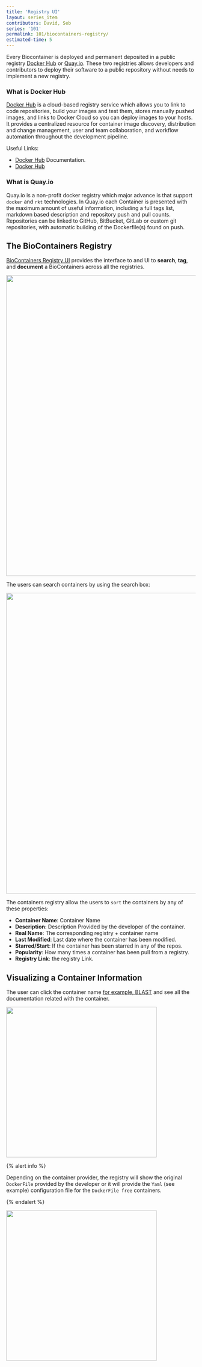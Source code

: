 ```yaml
---
title: 'Registry UI'
layout: series_item
contributors: David, Seb
series: '101'
permalink: 101/biocontainers-registry/
estimated-time: 5
---
```


Every Biocontainer is deployed and permanent deposited in a public registry [Docker Hub](http://hub.docker.com) or [Quay.io](quay.io). These two registries allows developers and contributors 
to deploy their software to a public repository without needs to implement a new registry. 

### What is Docker Hub 

[Docker Hub](https://docs.docker.com/docker-hub/) is a cloud-based registry service which allows you to link to code repositories, build your images and test them, stores manually pushed images,
and links to Docker Cloud so you can deploy images to your hosts. It provides a centralized resource for container image discovery, distribution and change management,
user and team collaboration, and workflow automation throughout the development pipeline.
 
Useful Links: 

- [Docker Hub](https://docs.docker.com/docker-hub/) Documentation. 
- [Docker Hub](https://hub.docker.com/)
  
### What is Quay.io 


Quay.io is a non-profit docker registry which major advance is that support `docker` and `rkt` technologies. In Quay.io each Container is presented with the maximum amount of useful information, including a full tags list, markdown based 
description and repository push and pull counts. Repositories can be linked to GitHub, BitBucket, GitLab or custom git repositories, with automatic building of the Dockerfile(s) found on push.


## The BioContainers Registry

[BioContainers Registry UI](http://biocontainers.pro/registry/) provides the interface to and UI to **search**, **tag**, and **document** a BioContainers across all the registries.

 
<img class="splashIcon" src="{{ site.baseurl}}img/series/101/registry.png" width="800px">      

The users can search containers by using the search box: 


<img class="splashIcon" src="{{ site.baseurl}}img/series/101/search.png" width="800px">  


                                                                                                                                                 
The containers registry allow the users to `sort` the containers by any of these properties: 
  
- **Container Name**: Container Name  
- **Description**: Description Provided by the developer of the container.  
- **Real Name**: The corresponding registry + container name 
- **Last Modified**: Last date where the container has been modified.
- **Starred/Start**: If the container has been starred in any of the repos. 
- **Popularity**: How many times a container has been pull from a registry. 
- **Registry Link**: the registry Link. 

## Visualizing a Container Information

The user can click the container name [for example, BLAST](/101/running-example/) and see all the documentation related with the container. 

<img class="splashIcon" src="{{ site.baseurl}}img/series/101/blast.png" width="400px">  

{% alert info %}
 
Depending on the container provider, the registry will show the original `DockerFile` provided by the developer or it will provide the `Yaml` (see example) configuration file for the `DockerFile free`
containers. 

{% endalert %} 

<img class="splashIcon" src="{{ site.baseurl}}img/series/101/bedtools.png" width="400px">  

                                                                                                                                                                                                                                                                                                                       
